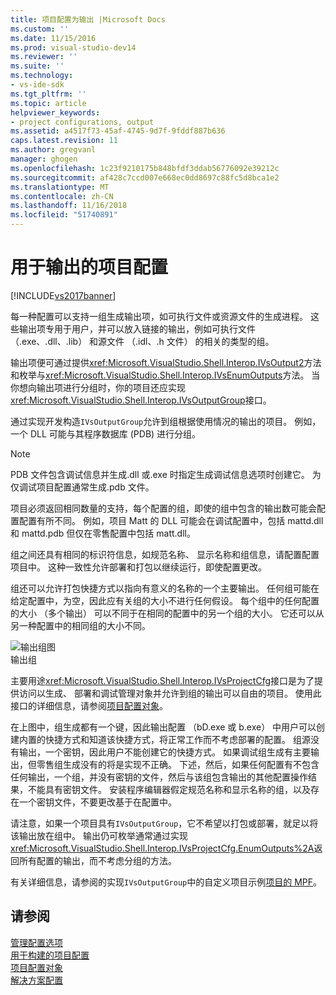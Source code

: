 ```yaml
---
title: 项目配置为输出 |Microsoft Docs
ms.custom: ''
ms.date: 11/15/2016
ms.prod: visual-studio-dev14
ms.reviewer: ''
ms.suite: ''
ms.technology:
- vs-ide-sdk
ms.tgt_pltfrm: ''
ms.topic: article
helpviewer_keywords:
- project configurations, output
ms.assetid: a4517f73-45af-4745-9d7f-9fddf887b636
caps.latest.revision: 11
ms.author: gregvanl
manager: ghogen
ms.openlocfilehash: 1c23f9210175b848bfdf3ddab56776092e39212c
ms.sourcegitcommit: af428c7ccd007e668ec0dd8697c88fc5d8bca1e2
ms.translationtype: MT
ms.contentlocale: zh-CN
ms.lasthandoff: 11/16/2018
ms.locfileid: "51740891"
---
```

# <a name="project-configuration-for-output"></a>用于输出的项目配置
[!INCLUDE[vs2017banner](../../includes/vs2017banner.md)]

每一种配置可以支持一组生成输出项，如可执行文件或资源文件的生成进程。 这些输出项专用于用户，并可以放入链接的输出，例如可执行文件 （.exe、.dll、.lib） 和源文件 （.idl、.h 文件） 的相关的类型的组。  
  
 输出项便可通过提供<xref:Microsoft.VisualStudio.Shell.Interop.IVsOutput2>方法和枚举与<xref:Microsoft.VisualStudio.Shell.Interop.IVsEnumOutputs>方法。 当你想向输出项进行分组时，你的项目还应实现<xref:Microsoft.VisualStudio.Shell.Interop.IVsOutputGroup>接口。  
  
 通过实现开发构造`IVsOutputGroup`允许到组根据使用情况的输出的项目。 例如，一个 DLL 可能与其程序数据库 (PDB) 进行分组。  
  
> [!NOTE]
>  PDB 文件包含调试信息并生成.dll 或.exe 时指定生成调试信息选项时创建它。 为仅调试项目配置通常生成.pdb 文件。  
  
 项目必须返回相同数量的支持，每个配置的组，即使的组中包含的输出数可能会配置配置有所不同。 例如，项目 Matt 的 DLL 可能会在调试配置中，包括 mattd.dll 和 mattd.pdb 但仅在零售配置中包括 matt.dll。  
  
 组之间还具有相同的标识符信息，如规范名称、 显示名称和组信息，请配置配置项目中。 这种一致性允许部署和打包以继续运行，即使配置更改。  
  
 组还可以允许打包快捷方式以指向有意义的名称的一个主要输出。 任何组可能在给定配置中，为空，因此应有关组的大小不进行任何假设。 每个组中的任何配置的大小 （多个输出） 可以不同于在相同的配置中的另一个组的大小。 它还可以从另一种配置中的相同组的大小不同。  
  
 ![输出组图](../../extensibility/internals/media/vsoutputgroups.gif "vsOutputGroups")  
输出组  
  
 主要用途<xref:Microsoft.VisualStudio.Shell.Interop.IVsProjectCfg>接口是为了提供访问以生成、 部署和调试管理对象并允许到组的输出可以自由的项目。 使用此接口的详细信息，请参阅[项目配置对象](../../extensibility/internals/project-configuration-object.md)。  
  
 在上图中，组生成都有一个键，因此输出配置 （bD.exe 或 b.exe） 中用户可以创建内置的快捷方式和知道该快捷方式，将正常工作而不考虑部署的配置。 组源没有输出，一个密钥，因此用户不能创建它的快捷方式。 如果调试组生成有主要输出，但零售组生成没有的将是实现不正确。 下述，然后，如果任何配置有不包含任何输出，一个组，并没有密钥的文件，然后与该组包含输出的其他配置操作结果，不能具有密钥文件。 安装程序编辑器假定规范名称和显示名称的组，以及存在一个密钥文件，不要更改基于在配置中。  
  
 请注意，如果一个项目具有`IVsOutputGroup`，它不希望以打包或部署，就足以将该输出放在组中。 输出仍可枚举通常通过实现<xref:Microsoft.VisualStudio.Shell.Interop.IVsProjectCfg.EnumOutputs%2A>返回所有配置的输出，而不考虑分组的方法。  
  
 有关详细信息，请参阅的实现`IVsOutputGroup`中的自定义项目示例[项目的 MPF](http://mpfproj12.codeplex.com)。  
  
## <a name="see-also"></a>请参阅  
 [管理配置选项](../../extensibility/internals/managing-configuration-options.md)   
 [用于构建的项目配置](../../extensibility/internals/project-configuration-for-building.md)   
 [项目配置对象](../../extensibility/internals/project-configuration-object.md)   
 [解决方案配置](../../extensibility/internals/solution-configuration.md)

